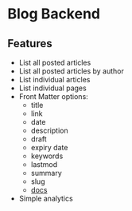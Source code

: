 # Blog Backend

## Features
- List all posted articles
- List all posted articles by author
- List individual articles
- List individual pages 
- Front Matter options:
  - title
  - link
  - date
  - description
  - draft 
  - expiry date
  - keywords
  - lastmod
  - summary
  - slug
  - [docs](https://gohugo.io/content-management/front-matter/)
- Simple analytics